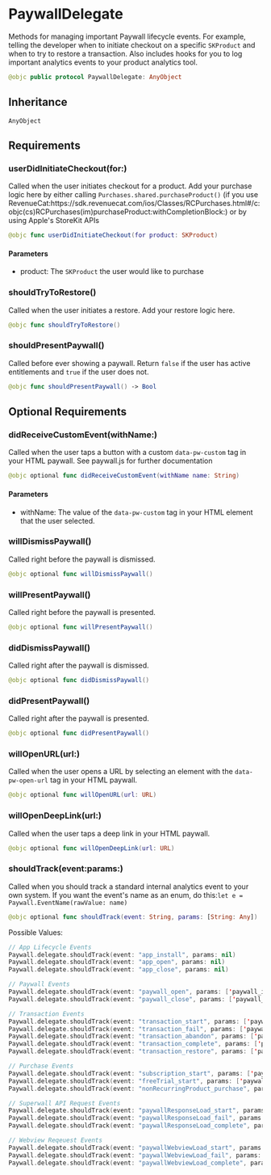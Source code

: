 # PaywallDelegate

Methods for managing important Paywall lifecycle events. For example, telling the developer when to initiate checkout on a specific `SKProduct` and when to try to restore a transaction. Also includes hooks for you to log important analytics events to your product analytics tool.

``` swift
@objc public protocol PaywallDelegate: AnyObject 
```

## Inheritance

`AnyObject`

## Requirements

### userDidInitiateCheckout(for:​)

Called when the user initiates checkout for a product. Add your purchase logic here by either calling `Purchases.shared.purchaseProduct()` (if you use RevenueCat:​ https:​//sdk.revenuecat.com/ios/Classes/RCPurchases.html\#/c:​objc(cs)RCPurchases(im)purchaseProduct:​withCompletionBlock:​) or by using Apple's StoreKit APIs

``` swift
@objc func userDidInitiateCheckout(for product: SKProduct)
```

#### Parameters

  - product: The `SKProduct` the user would like to purchase

### shouldTryToRestore()

Called when the user initiates a restore. Add your restore logic here.

``` swift
@objc func shouldTryToRestore()
```

### shouldPresentPaywall()

Called before ever showing a paywall. Return `false` if the user has active entitlements and `true` if the user does not.

``` swift
@objc func shouldPresentPaywall() -> Bool
```

## Optional Requirements

### didReceiveCustomEvent(withName:​)

Called when the user taps a button with a custom `data-pw-custom` tag in your HTML paywall. See paywall.js for further documentation

``` swift
@objc optional func didReceiveCustomEvent(withName name: String)
```

#### Parameters

  - withName: The value of the `data-pw-custom` tag in your HTML element that the user selected.

### willDismissPaywall()

Called right before the paywall is dismissed.

``` swift
@objc optional func willDismissPaywall()
```

### willPresentPaywall()

Called right before the paywall is presented.

``` swift
@objc optional func willPresentPaywall()
```

### didDismissPaywall()

Called right after the paywall is dismissed.

``` swift
@objc optional func didDismissPaywall()
```

### didPresentPaywall()

Called right after the paywall is presented.

``` swift
@objc optional func didPresentPaywall()
```

### willOpenURL(url:​)

Called when the user opens a URL by selecting an element with the `data-pw-open-url` tag in your HTML paywall.

``` swift
@objc optional func willOpenURL(url: URL)
```

### willOpenDeepLink(url:​)

Called when the user taps a deep link in your HTML paywall.

``` swift
@objc optional func willOpenDeepLink(url: URL)
```

### shouldTrack(event:​params:​)

Called when you should track a standard internal analytics event to your own system. If you want the event's name as an enum, do this:​`let e = Paywall.EventName(rawValue:​ name)`

``` swift
@objc optional func shouldTrack(event: String, params: [String: Any])
```

Possible Values:

``` swift
// App Lifecycle Events
Paywall.delegate.shouldTrack(event: "app_install", params: nil)
Paywall.delegate.shouldTrack(event: "app_open", params: nil)
Paywall.delegate.shouldTrack(event: "app_close", params: nil)

// Paywall Events
Paywall.delegate.shouldTrack(event: "paywall_open", params: ['paywall_id': 'someid'])
Paywall.delegate.shouldTrack(event: "paywall_close", params: ['paywall_id': 'someid'])

// Transaction Events
Paywall.delegate.shouldTrack(event: "transaction_start", params: ['paywall_id': 'someid', 'product_id': 'someskid'])
Paywall.delegate.shouldTrack(event: "transaction_fail", params: ['paywall_id': 'someid', 'product_id': 'someskid'])
Paywall.delegate.shouldTrack(event: "transaction_abandon", params: ['paywall_id': 'someid', 'product_id': 'someskid'])
Paywall.delegate.shouldTrack(event: "transaction_complete", params: ['paywall_id': 'someid', 'product_id': 'someskid'])
Paywall.delegate.shouldTrack(event: "transaction_restore", params: ['paywall_id': 'someid', 'product_id': 'someskid'])

// Purchase Events
Paywall.delegate.shouldTrack(event: "subscription_start", params: ['paywall_id': 'someid', 'product_id': 'someskid'])
Paywall.delegate.shouldTrack(event: "freeTrial_start", params: ['paywall_id': 'someid', 'product_id': 'someskid'])
Paywall.delegate.shouldTrack(event: "nonRecurringProduct_purchase", params: ['paywall_id': 'someid', 'product_id': 'someskid'])

// Superwall API Request Events
Paywall.delegate.shouldTrack(event: "paywallResponseLoad_start", params: ['paywall_id': 'someid'])
Paywall.delegate.shouldTrack(event: "paywallResponseLoad_fail", params: ['paywall_id': 'someid'])
Paywall.delegate.shouldTrack(event: "paywallResponseLoad_complete", params: ['paywall_id': 'someid'])

// Webview Reqeuest Events
Paywall.delegate.shouldTrack(event: "paywallWebviewLoad_start", params: ['paywall_id': 'someid'])
Paywall.delegate.shouldTrack(event: "paywallWebviewLoad_fail", params: ['paywall_id': 'someid'])
Paywall.delegate.shouldTrack(event: "paywallWebviewLoad_complete", params: ['paywall_id': 'someid'])
```
